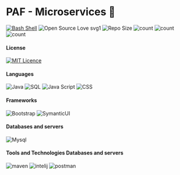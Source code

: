 
# PAF - Microservices 🎉
[![Bash Shell](https://badges.frapsoft.com/bash/v1/bash-150x25.png?v=103)](https://github.com/ellerbrock/open-source-badges/)
![Open Source Love svg1](https://badges.frapsoft.com/os/v1/open-source.svg?v=103)
![Repo Size](https://img.shields.io/github/repo-size/rivinduchamath/PAF)
![count](https://img.shields.io/github/languages/count/rivinduchamath/PAF)
![count](https://img.shields.io/github/forks/rivinduchamath/PAF?style=social)
![count](https://img.shields.io/github/watchers/rivinduchamath/PAF?style=social) 

#### License

[![MIT Licence](https://badges.frapsoft.com/os/mit/mit-125x28.png?v=103)](https://opensource.org/licenses/mit-license.php)


#### Languages
![Java](https://img.shields.io/badge/Language-Java-yellowgreen)
![SQL](https://img.shields.io/badge/Language-SQL-yellowgreen)
![Java Script](https://img.shields.io/badge/Language-JavaScript-yellowgreen)
![CSS](https://img.shields.io/badge/Language-CSS-yellowgreen) 

#### Frameworks
![Bootstrap](https://img.shields.io/badge/Framework-Bootstrap-darkgreen)
![SymanticUI](https://img.shields.io/badge/Framework-SymanticUI-darkgreen) 


####  Databases and servers
![Mysql](https://img.shields.io/badge/Database-MySQL-green)


#### Tools and Technologies Databases and servers
![maven](https://img.shields.io/badge/Tool-maven-blue)
![intelij](https://img.shields.io/badge/Tool-intelij-blue)
![postman](https://img.shields.io/badge/Tool-Postman-blue) 
